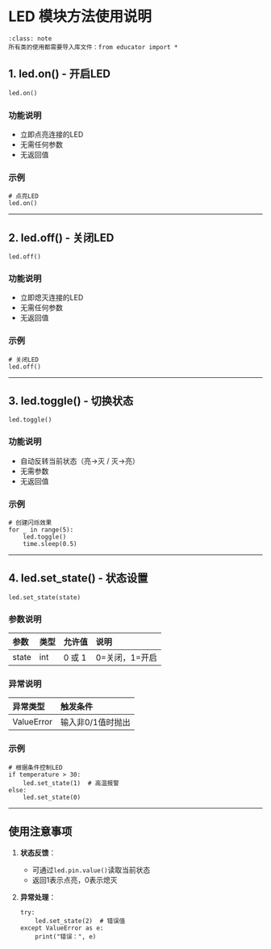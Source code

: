 # LED 模块方法使用说明
```{admonition} 注意：
:class: note
所有类的使用都需要导入库文件：from educator import * 
```
## 1. led.on() - 开启LED
```python
led.on()
```

### 功能说明

- 立即点亮连接的LED
- 无需任何参数
- 无返回值

### 示例

```
# 点亮LED
led.on()
```

------

## 2. led.off() - 关闭LED

```
led.off()
```

### 功能说明

- 立即熄灭连接的LED
- 无需任何参数
- 无返回值

### 示例

```
# 关闭LED
led.off()
```

------

## 3. led.toggle() - 切换状态

```
led.toggle()
```

### 功能说明

- 自动反转当前状态（亮→灭 / 灭→亮）
- 无需参数
- 无返回值

### 示例

```
# 创建闪烁效果
for _ in range(5):
    led.toggle()
    time.sleep(0.5)
```

------

## 4. led.set_state() - 状态设置

```
led.set_state(state)
```

### 参数说明

| 参数  | 类型 | 允许值 | 说明           |
| :---- | :--- | :----- | :------------- |
| state | int  | 0 或 1 | 0=关闭，1=开启 |

### 异常说明

| 异常类型   | 触发条件          |
| :--------- | :---------------- |
| ValueError | 输入非0/1值时抛出 |

### 示例

```
# 根据条件控制LED
if temperature > 30:
    led.set_state(1)  # 高温报警
else:
    led.set_state(0)
```

------

## 使用注意事项

1. **状态反馈**：

   - 可通过`led.pin.value()`读取当前状态
   - 返回1表示点亮，0表示熄灭

2. **异常处理**：

   ```
   try:
       led.set_state(2)  # 错误值
   except ValueError as e:
       print("错误：", e)
   ```